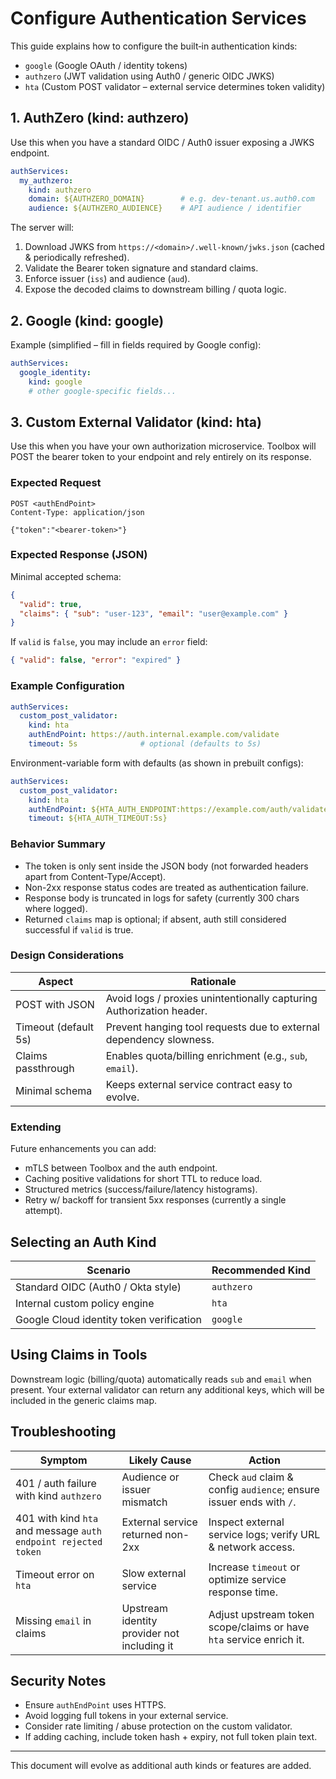 # Configure Authentication Services

This guide explains how to configure the built‑in authentication kinds:

- `google` (Google OAuth / identity tokens)
- `authzero` (JWT validation using Auth0 / generic OIDC JWKS)
- `hta` (Custom POST validator – external service determines token validity)

## 1. AuthZero (kind: authzero)
Use this when you have a standard OIDC / Auth0 issuer exposing a JWKS endpoint.

```yaml
authServices:
  my_authzero:
    kind: authzero
    domain: ${AUTHZERO_DOMAIN}        # e.g. dev-tenant.us.auth0.com
    audience: ${AUTHZERO_AUDIENCE}    # API audience / identifier
```
The server will:
1. Download JWKS from `https://<domain>/.well-known/jwks.json` (cached & periodically refreshed).
2. Validate the Bearer token signature and standard claims.
3. Enforce issuer (`iss`) and audience (`aud`).
4. Expose the decoded claims to downstream billing / quota logic.

## 2. Google (kind: google)
Example (simplified – fill in fields required by Google config):
```yaml
authServices:
  google_identity:
    kind: google
    # other google-specific fields...
```

## 3. Custom External Validator (kind: hta)
Use this when you have your own authorization microservice. Toolbox will POST the bearer token to your endpoint and rely entirely on its response.

### Expected Request
```
POST <authEndPoint>
Content-Type: application/json

{"token":"<bearer-token>"}
```

### Expected Response (JSON)
Minimal accepted schema:
```json
{
  "valid": true,
  "claims": { "sub": "user-123", "email": "user@example.com" }
}
```
If `valid` is `false`, you may include an `error` field:
```json
{ "valid": false, "error": "expired" }
```

### Example Configuration
```yaml
authServices:
  custom_post_validator:
    kind: hta
    authEndPoint: https://auth.internal.example.com/validate
    timeout: 5s              # optional (defaults to 5s)
```
Environment-variable form with defaults (as shown in prebuilt configs):
```yaml
authServices:
  custom_post_validator:
    kind: hta
    authEndPoint: ${HTA_AUTH_ENDPOINT:https://example.com/auth/validate}
    timeout: ${HTA_AUTH_TIMEOUT:5s}
```

### Behavior Summary
- The token is only sent inside the JSON body (not forwarded headers apart from Content-Type/Accept).
- Non-2xx response status codes are treated as authentication failure.
- Response body is truncated in logs for safety (currently 300 chars where logged).
- Returned `claims` map is optional; if absent, auth still considered successful if `valid` is true.

### Design Considerations
| Aspect | Rationale |
| ------ | --------- |
| POST with JSON | Avoid logs / proxies unintentionally capturing Authorization header. |
| Timeout (default 5s) | Prevent hanging tool requests due to external dependency slowness. |
| Claims passthrough | Enables quota/billing enrichment (e.g., `sub`, `email`). |
| Minimal schema | Keeps external service contract easy to evolve. |

### Extending
Future enhancements you can add:
- mTLS between Toolbox and the auth endpoint.
- Caching positive validations for short TTL to reduce load.
- Structured metrics (success/failure/latency histograms).
- Retry w/ backoff for transient 5xx responses (currently a single attempt).

## Selecting an Auth Kind
| Scenario | Recommended Kind |
| -------- | ---------------- |
| Standard OIDC (Auth0 / Okta style) | `authzero` |
| Internal custom policy engine | `hta` |
| Google Cloud identity token verification | `google` |

## Using Claims in Tools
Downstream logic (billing/quota) automatically reads `sub` and `email` when present. Your external validator can return any additional keys, which will be included in the generic claims map.

## Troubleshooting
| Symptom | Likely Cause | Action |
| ------- | ------------ | ------ |
| 401 / auth failure with kind `authzero` | Audience or issuer mismatch | Check `aud` claim & config `audience`; ensure issuer ends with `/`. |
| 401 with kind `hta` and message `auth endpoint rejected token` | External service returned non-2xx | Inspect external service logs; verify URL & network access. |
| Timeout error on `hta` | Slow external service | Increase `timeout` or optimize service response time. |
| Missing `email` in claims | Upstream identity provider not including it | Adjust upstream token scope/claims or have `hta` service enrich it. |

## Security Notes
- Ensure `authEndPoint` uses HTTPS.
- Avoid logging full tokens in your external service.
- Consider rate limiting / abuse protection on the custom validator.
- If adding caching, include token hash + expiry, not full token plain text.

---
This document will evolve as additional auth kinds or features are added.
